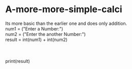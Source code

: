 # A-more-more-simple-calci
Its more basic than the earlier one and does only addition.<br/>
num1 = ("Enter a Number:")<br/>
num2 = ("Enter the another Number:")<br/>
result = int(num1) + int(num2)<br/>
<br/>
<br/>
<br/>
print(result)
